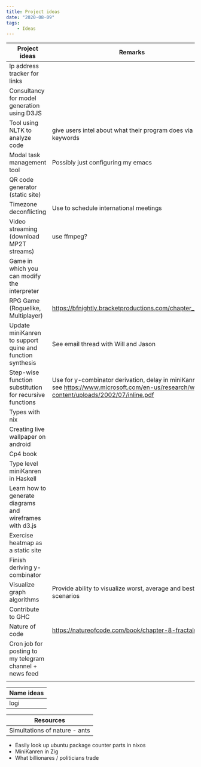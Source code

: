 ```yaml
---
title: Project ideas
date: "2020-08-09"
tags:
    - Ideas
---
```


| Project ideas                                             | Remarks                                                                                                                                  |
|-----------------------------------------------------------|------------------------------------------------------------------------------------------------------------------------------------------|
| Ip address tracker for links                              |                                                                                                                                          |
| Consultancy for model generation using D3JS               |                                                                                                                                          |
| Tool using NLTK to analyze code                           | give users intel about what their program does via keywords                                                                              |
| Modal task management tool                                | Possibly just configuring my emacs                                                                                                       |
| QR code generator (static site)                           |                                                                                                                                          |
| Timezone deconflicting                                    | Use to schedule international meetings                                                                                                   |
| Video streaming (download MP2T streams)                   | use ffmpeg?                                                                                                                              |
| Game in which you can modify the interpreter              |                                                                                                                                          |
| RPG Game (Roguelike, Multiplayer)                         | https://bfnightly.bracketproductions.com/chapter_2.html                                                                                  |
| Update miniKanren to support quine and function synthesis | See email thread with Will and Jason                                                                                                     |
| Step-wise function substitution for recursive functions   | Use for y-combinator derivation, delay in miniKanren, see https://www.microsoft.com/en-us/research/wp-content/uploads/2002/07/inline.pdf |
| Types with nix                                            |                                                                                                                                          |
| Creating live wallpaper on android                        |                                                                                                                                          |
| Cp4 book                                                  |                                                                                                                                          |
| Type level miniKanren in Haskell                          |                                                                                                                                          |
| Learn how to generate diagrams and wireframes with d3.js  |                                                                                                                                          |
| Exercise heatmap as a static site                         |                                                                                                                                          |
| Finish deriving y-combinator                              |                                                                                                                                          |
| Visualize graph algorithms                                | Provide ability to visualize worst, average and best case scenarios                                                                      |
| Contribute to GHC                                         |                                                                                                                                          |
| Nature of code                                            | https://natureofcode.com/book/chapter-8-fractals/                                                                                        |
| Cron job for posting <e4816443>  to my telegram channel + news feed   |                                                                                                                                          |
|                                                           |                                                                                                                                          |


| Name ideas |
|------------|
| logi       |

| Resources                     |
|-------------------------------|
| Simultations of nature - ants |


- Easily look up ubuntu package counter parts in nixos
- MiniKanren in Zig
- What billionares / politicians trade
